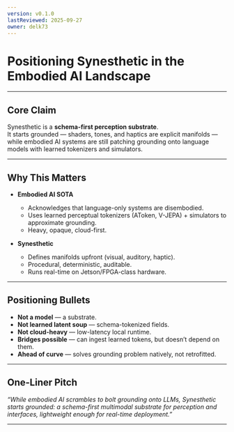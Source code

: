 ```yaml
---
version: v0.1.0
lastReviewed: 2025-09-27
owner: delk73
---
```


# Positioning Synesthetic in the Embodied AI Landscape

---

## Core Claim  
Synesthetic is a **schema-first perception substrate**.  
It starts grounded — shaders, tones, and haptics are explicit manifolds — while embodied AI systems are still patching grounding onto language models with learned tokenizers and simulators.

---

## Why This Matters  

- **Embodied AI SOTA**  
  - Acknowledges that language-only systems are disembodied.  
  - Uses learned perceptual tokenizers (AToken, V-JEPA) + simulators to approximate grounding.  
  - Heavy, opaque, cloud-first.  

- **Synesthetic**  
  - Defines manifolds upfront (visual, auditory, haptic).  
  - Procedural, deterministic, auditable.  
  - Runs real-time on Jetson/FPGA-class hardware.  

---

## Positioning Bullets  

- **Not a model** — a substrate.  
- **Not learned latent soup** — schema-tokenized fields.  
- **Not cloud-heavy** — low-latency local runtime.  
- **Bridges possible** — can ingest learned tokens, but doesn’t depend on them.  
- **Ahead of curve** — solves grounding problem natively, not retrofitted.  

---

## One-Liner Pitch  
*“While embodied AI scrambles to bolt grounding onto LLMs, Synesthetic starts grounded: a schema-first multimodal substrate for perception and interfaces, lightweight enough for real-time deployment.”*  

---
